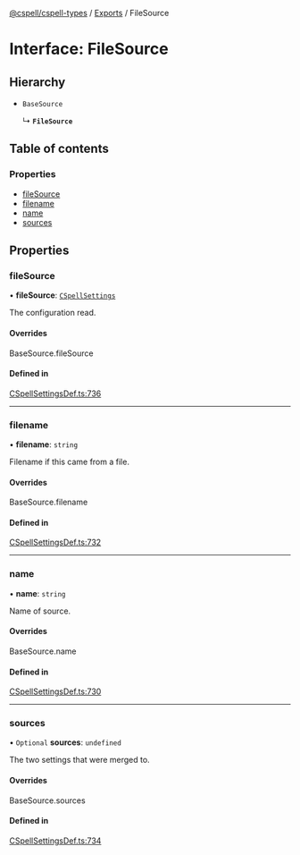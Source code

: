 [@cspell/cspell-types](../README.md) / [Exports](../modules.md) / FileSource

# Interface: FileSource

## Hierarchy

- `BaseSource`

  ↳ **`FileSource`**

## Table of contents

### Properties

- [fileSource](FileSource.md#filesource)
- [filename](FileSource.md#filename)
- [name](FileSource.md#name)
- [sources](FileSource.md#sources)

## Properties

### fileSource

• **fileSource**: [`CSpellSettings`](CSpellSettings.md)

The configuration read.

#### Overrides

BaseSource.fileSource

#### Defined in

[CSpellSettingsDef.ts:736](https://github.com/streetsidesoftware/cspell/blob/d85344c/packages/cspell-types/src/CSpellSettingsDef.ts#L736)

___

### filename

• **filename**: `string`

Filename if this came from a file.

#### Overrides

BaseSource.filename

#### Defined in

[CSpellSettingsDef.ts:732](https://github.com/streetsidesoftware/cspell/blob/d85344c/packages/cspell-types/src/CSpellSettingsDef.ts#L732)

___

### name

• **name**: `string`

Name of source.

#### Overrides

BaseSource.name

#### Defined in

[CSpellSettingsDef.ts:730](https://github.com/streetsidesoftware/cspell/blob/d85344c/packages/cspell-types/src/CSpellSettingsDef.ts#L730)

___

### sources

• `Optional` **sources**: `undefined`

The two settings that were merged to.

#### Overrides

BaseSource.sources

#### Defined in

[CSpellSettingsDef.ts:734](https://github.com/streetsidesoftware/cspell/blob/d85344c/packages/cspell-types/src/CSpellSettingsDef.ts#L734)
